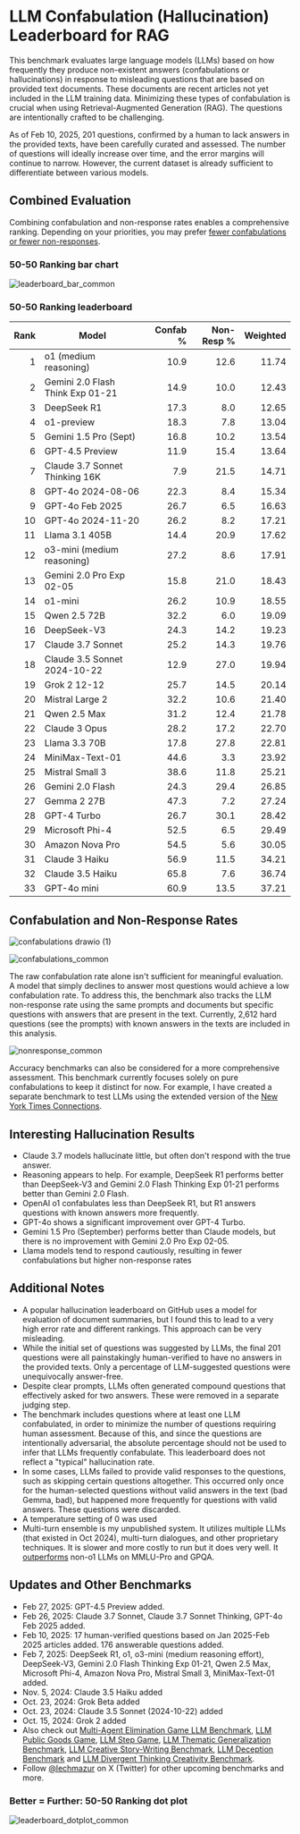 # LLM Confabulation (Hallucination) Leaderboard for RAG

This benchmark evaluates large language models (LLMs) based on how frequently they produce non-existent answers (confabulations or hallucinations) in response to misleading questions that are based on provided text documents. These documents are recent articles not yet included in the LLM training data. Minimizing these types of confabulation is crucial when using Retrieval-Augmented Generation (RAG). The questions are intentionally crafted to be challenging.

As of Feb 10, 2025, 201 questions, confirmed by a human to lack answers in the provided texts, have been carefully curated and assessed. The number of questions will ideally increase over time, and the error margins will continue to narrow. However, the current dataset is already sufficient to differentiate between various models.

## Combined Evaluation
Combining confabulation and non-response rates enables a comprehensive ranking. Depending on your priorities, you may prefer [fewer confabulations or fewer non-responses](https://lechmazur.github.io/leaderboard1.html). 

### 50-50 Ranking bar chart

![leaderboard_bar_common](https://github.com/user-attachments/assets/9c84bd19-0a91-4699-86df-8c94fc9c0a45)


### 50-50 Ranking leaderboard

|Rank|Model|Confab %|Non-Resp %|Weighted|
|---:|---|---:|---:|---:|
|1|o1 (medium reasoning)|10.9|12.6|11.74|
|2|Gemini 2.0 Flash Think Exp 01-21|14.9|10.0|12.43|
|3|DeepSeek R1|17.3|8.0|12.65|
|4|o1-preview|18.3|7.8|13.04|
|5|Gemini 1.5 Pro (Sept)|16.8|10.2|13.54|
|6|GPT-4.5 Preview|11.9|15.4|13.64|
|7|Claude 3.7 Sonnet Thinking 16K|7.9|21.5|14.71|
|8|GPT-4o 2024-08-06|22.3|8.4|15.34|
|9|GPT-4o Feb 2025|26.7|6.5|16.63|
|10|GPT-4o 2024-11-20|26.2|8.2|17.21|
|11|Llama 3.1 405B|14.4|20.9|17.62|
|12|o3-mini (medium reasoning)|27.2|8.6|17.91|
|13|Gemini 2.0 Pro Exp 02-05|15.8|21.0|18.43|
|14|o1-mini|26.2|10.9|18.55|
|15|Qwen 2.5 72B|32.2|6.0|19.09|
|16|DeepSeek-V3|24.3|14.2|19.23|
|17|Claude 3.7 Sonnet|25.2|14.3|19.76|
|18|Claude 3.5 Sonnet 2024-10-22|12.9|27.0|19.94|
|19|Grok 2 12-12|25.7|14.5|20.14|
|20|Mistral Large 2|32.2|10.6|21.40|
|21|Qwen 2.5 Max|31.2|12.4|21.78|
|22|Claude 3 Opus|28.2|17.2|22.70|
|23|Llama 3.3 70B|17.8|27.8|22.81|
|24|MiniMax-Text-01|44.6|3.3|23.92|
|25|Mistral Small 3|38.6|11.8|25.21|
|26|Gemini 2.0 Flash|24.3|29.4|26.85|
|27|Gemma 2 27B|47.3|7.2|27.24|
|28|GPT-4 Turbo|26.7|30.1|28.42|
|29|Microsoft Phi-4|52.5|6.5|29.49|
|30|Amazon Nova Pro|54.5|5.6|30.05|
|31|Claude 3 Haiku|56.9|11.5|34.21|
|32|Claude 3.5 Haiku|65.8|7.6|36.74|
|33|GPT-4o mini|60.9|13.5|37.21|

## Confabulation and Non-Response Rates

![confabulations drawio (1)](https://github.com/user-attachments/assets/ab3c4ae4-7605-4f7d-83ce-ae6a6f8fa1c7)

![confabulations_common](https://github.com/user-attachments/assets/f8faa700-c069-4e3e-9a39-560d67e96f3c)

The raw confabulation rate alone isn't sufficient for meaningful evaluation. A model that simply declines to answer most questions would achieve a low confabulation rate. To address this, the benchmark also tracks the LLM non-response rate using the same prompts and documents but specific questions with answers that are present in the text. Currently, 2,612 hard questions (see the prompts) with known answers in the texts are included in this analysis.

![nonresponse_common](https://github.com/user-attachments/assets/dfff9fd7-c82f-43e6-b58c-f4b5b4fcef36)

Accuracy benchmarks can also be considered for a more comprehensive assessment. This benchmark currently focuses solely on pure confabulations to keep it distinct for now. For example, I have created a separate benchmark to test LLMs using the extended version of the [New York Times Connections](https://github.com/lechmazur/nyt-connections/).


## Interesting Hallucination Results
- Claude 3.7 models hallucinate little, but often don't respond with the true answer.
- Reasoning appears to help. For example, DeepSeek R1 performs better than DeepSeek-V3 and Gemini 2.0 Flash Thinking Exp 01-21 performs better than Gemini 2.0 Flash.
- OpenAI o1 confabulates less than DeepSeek R1, but R1 answers questions with known answers more frequently.
- GPT-4o shows a significant improvement over GPT-4 Turbo.
- Gemini 1.5 Pro (September) performs better than Claude models, but there is no improvement with Gemini 2.0 Pro Exp 02-05.
- Llama models tend to respond cautiously, resulting in fewer confabulations but higher non-response rates


## Additional Notes
- A popular hallucination leaderboard on GitHub uses a model for evaluation of document summaries, but I found this to lead to a very high error rate and different rankings. This approach can be very misleading.
- While the initial set of questions was suggested by LLMs, the final 201 questions were all painstakingly human-verified to have no answers in the provided texts. Only a percentage of LLM-suggested questions were unequivocally answer-free.
- Despite clear prompts, LLMs often generated compound questions that effectively asked for two answers. These were removed in a separate judging step.
- The benchmark includes questions where at least one LLM confabulated, in order to minimize the number of questions requiring human assessment. Because of this, and since the questions are intentionally adversarial, the absolute percentage should not be used to infer that LLMs frequently confabulate. This leaderboard does not reflect a "typical" hallucination rate.
- In some cases, LLMs failed to provide valid responses to the questions, such as skipping certain questions altogether. This occurred only once for the human-selected questions without valid answers in the text (bad Gemma, bad), but happened more frequently for questions with valid answers. These questions were discarded.
- A temperature setting of 0 was used
- Multi-turn ensemble is my unpublished system. It utilizes multiple LLMs (that existed in Oct 2024), multi-turn dialogues, and other proprietary techniques. It is slower and more costly to run but it does very well. It [outperforms](https://x.com/LechMazur/status/1828804485033992514/photo/1) non-o1 LLMs on MMLU-Pro and GPQA.



## Updates and Other Benchmarks
- Feb 27, 2025: GPT-4.5 Preview added.
- Feb 26, 2025: Claude 3.7 Sonnet, Claude 3.7 Sonnet Thinking, GPT-4o Feb 2025 added.
- Feb 10, 2025: 17 human-verified questions based on Jan 2025-Feb 2025 articles added. 176 answerable questions added.
- Feb 7, 2025: DeepSeek R1, o1, o3-mini (medium reasoning effort), DeepSeek-V3, Gemini 2.0 Flash Thinking Exp 01-21, Qwen 2.5 Max, Microsoft Phi-4, Amazon Nova Pro, Mistral Small 3, MiniMax-Text-01 added.
- Nov. 5, 2024: Claude 3.5 Haiku added
- Oct. 23, 2024: Grok Beta added
- Oct. 23, 2024: Claude 3.5 Sonnet (2024-10-22) added
- Oct. 15, 2024: Grok 2 added
- Also check out [Multi-Agent Elimination Game LLM Benchmark](https://github.com/lechmazur/elimination_game/), [LLM Public Goods Game](https://github.com/lechmazur/goods), [LLM Step Game](https://github.com/lechmazur/step_game), [LLM Thematic Generalization Benchmark](https://github.com/lechmazur/generalization), [LLM Creative Story-Writing Benchmark](https://github.com/lechmazur/writing), [LLM Deception Benchmark](https://github.com/lechmazur/deception) and [LLM Divergent Thinking Creativity Benchmark](https://github.com/lechmazur/divergent).
- Follow [@lechmazur](https://x.com/LechMazur) on X (Twitter) for other upcoming benchmarks and more.


### Better = Further: 50-50 Ranking dot plot

![leaderboard_dotplot_common](https://github.com/user-attachments/assets/203d286a-ff48-49ea-988e-b4d2a314f7f2)

